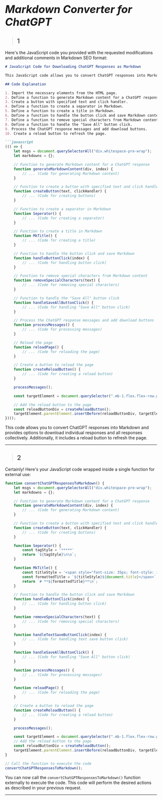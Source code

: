 # **<span style="font-size: 35px; font-style: italic;">Markdown Converter for ChatGPT</span>**

> ## 1
Here's the JavaScript code you provided with the requested modifications and additional comments in Markdown SEO format:

```markdown
# JavaScript Code for Downloading ChatGPT Responses as Markdown

This JavaScript code allows you to convert ChatGPT responses into Markdown format and download them as Markdown files.

## Code Explanation

1. Import the necessary elements from the HTML page.
2. Define a function to generate Markdown content for a ChatGPT response.
3. Create a button with specified text and click handler.
4. Define a function to create a separator in Markdown.
5. Define a function to create a title in Markdown.
6. Define a function to handle the button click and save Markdown content as a file.
7. Define a function to remove special characters from Markdown content.
8. Define a function to handle the "Save All" button click.
9. Process the ChatGPT response messages and add download buttons.
10. Create a reload button to refresh the page.

```javascript
(() => {
    let msgs = document.querySelectorAll("div.whitespace-pre-wrap");
    let markdowns = {};

    // Function to generate Markdown content for a ChatGPT response
    function generateMarkdownContent(div, index) {
        // ... (Code for generating Markdown content)
    }

    // Function to create a button with specified text and click handler
    function createButton(text, clickHandler) {
        // ... (Code for creating buttons)
    }

    // Function to create a separator in Markdown
    function Seperator() {
        // ... (Code for creating a separator)
    }

    // Function to create a title in Markdown
    function MkTitle() {
        // ... (Code for creating a title)
    }

    // Function to handle the button click and save Markdown
    function handleButtonClick(index) {
        // ... (Code for handling button click)
    }

    // Function to remove special characters from Markdown content
    function removeSpecialCharacters(text) {
        // ... (Code for removing special characters)
    }

    // Function to handle the "Save All" button click
    function handleSaveAllButtonClick() {
        // ... (Code for handling "Save All" button click)
    }

    // Process the ChatGPT response messages and add download buttons
    function processMessages() {
        // ... (Code for processing messages)
    }

    // Reload the page
    function reloadPage() {
        // ... (Code for reloading the page)
    }

    // Create a button to reload the page
    function createReloadButton() {
        // ... (Code for creating a reload button)
    }

    processMessages();

    const targetElement = document.querySelector(".mb-1.flex.flex-row.gap-2");

    // Add the reload button to the page
    const reloadButtonDiv = createReloadButton();
    targetElement.parentElement.insertBefore(reloadButtonDiv, targetElement);
})();
```

This code allows you to convert ChatGPT responses into Markdown and provides options to download individual responses and all responses collectively. Additionally, it includes a reload button to refresh the page.
*****



> ## 2
Certainly! Here's your JavaScript code wrapped inside a single function for external use:

```javascript
function convertChatGPTResponsesToMarkdown() {
    let msgs = document.querySelectorAll("div.whitespace-pre-wrap");
    let markdowns = {};

    // Function to generate Markdown content for a ChatGPT response
    function generateMarkdownContent(div, index) {
        // ... (Code for generating Markdown content)
    }

    // Function to create a button with specified text and click handler
    function createButton(text, clickHandler) {
        // ... (Code for creating buttons)
    }

    function Seperator() {
        const tagStyle = '*****'
        return `${tagStyle}\n\n`;
    }

    function MkTitle() {
        const titleStyle = '<span style="font-size: 35px; font-style: italic;">';
        const formattedTitle = `${titleStyle}${document.title}</span>`;
        return `# **${formattedTitle}**\n`;
    }

    // Function to handle the button click and save Markdown
    function handleButtonClick(index) {
        // ... (Code for handling button click)
    }

    function removeSpecialCharacters(text) {
        // ... (Code for removing special characters)
    }

    function handleTextSaveButtonClick(index) {
        // ... (Code for handling text save button click)
    }

    function handleSaveAllButtonClick() {
        // ... (Code for handling "Save All" button click)
    }

    function processMessages() {
        // ... (Code for processing messages)
    }

    function reloadPage() {
        // ... (Code for reloading the page)
    }

    // Create a button to reload the page
    function createReloadButton() {
        // ... (Code for creating a reload button)
    }

    processMessages();

    const targetElement = document.querySelector(".mb-1.flex.flex-row.gap-2");
    // Add the reload button to the page
    const reloadButtonDiv = createReloadButton();
    targetElement.parentElement.insertBefore(reloadButtonDiv, targetElement);
}

// Call the function to execute the code
convertChatGPTResponsesToMarkdown();
```

You can now call the `convertChatGPTResponsesToMarkdown()` function externally to execute the code. This code will perform the desired actions as described in your previous request.
*****



